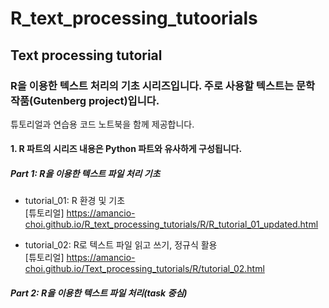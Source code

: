 # R_text_processing_tutoorials

## Text processing tutorial

### R을 이용한 텍스트 처리의 기초 시리즈입니다. 주로 사용할 텍스트는 문학 작품(Gutenberg project)입니다.
튜토리얼과 연습용 코드 노트북을 함께 제공합니다.
<br>


#### 1. R 파트의 시리즈 내용은 Python 파트와 유사하게 구성됩니다.
##### Part 1: R을 이용한 텍스트 파일 처리 기초<br>
- tutorial_01: R 환경 및 기초<br>
[튜토리얼] <https://amancio-choi.github.io/R_text_processing_tutorials/R/R_tutorial_01_updated.html><br>

- tutorial_02: R로 텍스트 파일 읽고 쓰기, 정규식 활용<br>
[튜토리얼] <https://amancio-choi.github.io/Text_processing_tutorials/R/tutorial_02.html><br>

##### Part 2: R을 이용한 텍스트 파일 처리(task 중심)
